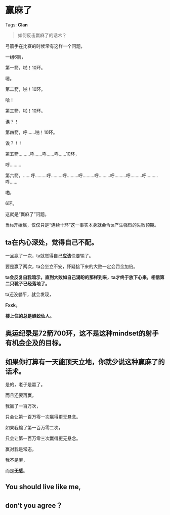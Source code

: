 # 赢麻了

Tags: **Clan**

> 如何反击赢麻了的话术？



弓箭手在比赛的时候常有这样一个问题，

一组6箭，

第一箭，啪！10环。

嗯。

第二箭，啪！10环。

哈！

第三箭，啪！10环。

诶？！

第四箭，呼……啪！10环。

诶？！！

第五箭………呼……呼……呼……10环，

呼………

第六箭，……呼………呼………呼………呼………呼………呼………呼………呼………呼……

啪，

6环。

  


这就是“赢麻了”问题。

当ta开始赢，仅仅只是“连续十环”这一事实本身就会令ta产生强烈的失败预期。

**ta在内心深处，觉得自己不配。**
-------------------

一旦赢了一次，ta就觉得自己**应该**快要输了。

要是赢了两次，ta会坐立不安，怀疑接下来的大败一定会罚金加倍。

**ta会反复自我暗示，直到大败如自己渴盼的那样到来，ta才终于放下心来，相信第二只靴子已经落地了。**

ta还没躺平，就会发现，

**Fxxk，**

**楼上住的总是蜈蚣仙人。**

  


奥运纪录是72箭700环，这不是这种mindset的射手有机会企及的目标。
-------------------------------------

  


如果你打算有一天能顶天立地，你就少说这种赢麻了的话术。
---------------------------

  


是的，老子是赢了。

而且还要再赢。

  


我赢了一百万次，

只会让第一百万零一次赢得更无悬念。

  


如果我输了第一百万零二次，

只会让第一百万零三次赢得更无悬念。

  


赢对我是常态，

我不是麻，

而是**无感**。

  


You should live like me,
------------------------

don’t you agree？
----------------



